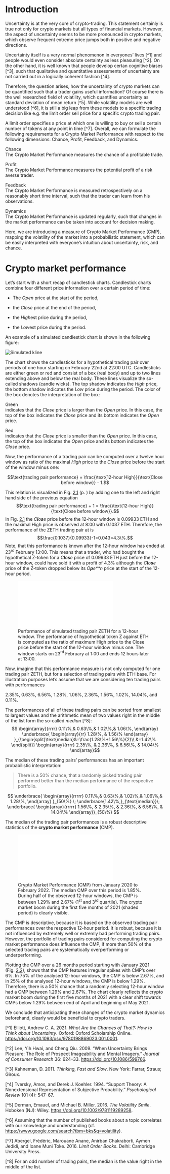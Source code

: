 # Introduction

Uncertainty is at the very core of crypto-trading. This statement
certainly is true not only for crypto markets but all types of financial
markets. However, the aspect of uncertainty seems to be more pronounced
in crypto markets, which observe frequent extreme price jumps both in
positive and negative directions.

Uncertainty itself is a very normal phenomenon in everyones’ lives [^1] and 
people would even consider absolute certainty as less
pleasuring [^2]. On the other hand, it is well known that
people develop certan cognitive biases [^3], such that
qualitative and quantitative assessments of uncertainty are not carried
out in a logically coherent fashion [^4].

Therefore, the question arises, how the uncertainty of crypto markets
can be quantified such that a trader gains useful information? Of course
there is the well researched field of volatility, which quantifies
uncertainty as standard deviation of mean return [^5]. 
While volatility models are well understood [^6], it is still a big
leap from these models to a specific trading decision like e.g. the
limit order sell price for a specific crypto trading pair.

A limit order specifies a price at which one is willing to buy or sell a
certain number of tokens at any point in time [^7].
Overall, we can formulate the following requirements for a Crypto Market
Performance with respect to the following dimensions: Chance, Profit,
Feedback, and Dynamics.

Chance  
The Crypto Market Performance measures the chance of a profitable trade.

Profit  
The Crypto Market Performance measures the potential profit of a risk
averse trader.

Feedback  
The Crypto Market Performance is measured retrospectively on a
reasonably short time interval, such that the trader can learn from his
observations.

Dynamics  
The Crypto Market Performance is updated regularly, such that changes in
the market performance can be taken into account for decision making.

Here, we are introducing a measure of Crypto Market
Performance (CMP), mapping the volatility of the market into a
probabilistic statement, which can be easily interpreted with everyone’s
intuition about uncertainty, risk, and chance.

# Crypto market performance

Let’s start with a short recap of candlestick charts. Candlestick charts
combine four different price information over a certain period of time:

-   The *Open* price at the start of the period,

-   the *Close* price at the end of the period,

-   the *High*est price during the period,

-   the *Low*est price during the period.

An example of a simulated candlestick chart is shown in the following figure:

![Simulated kline](./figs/simulated_kline_1200.png)

The chart shows the candlesticks for a hypothetical trading
pair over periods of one hour starting on February 22nd at 22:00 UTC.
Candlesticks are either green or red and consist of a box (real body)
and up to two lines extending above and below the real body. These lines
visualize the so-called shadows (candle wicks). The top shadow indicates
the *High* price, the bottom shadow indicates the *Low* price
during the period. The color of the box denotes the interpretation of
the box:

Green  
indicates that the *Close* price is larger than the *Open*
price. In this case, the top of the box indicates the *Close*
price and its bottom indicates the *Open* price.

Red  
indicates that the *Close* price is smaller than the
*Open* price. In this case, the top of the box indicates the
*Open* price and its bottom indicates the *Close* price.

Now, the performance of a trading pair can be computed over a twelve
hour window as ratio of the maximal *High* price to the
*Close* price before the start of the window minus one: 

$$\text{trading pair performance} = \frac{\text{12-hour High}}{\text{Close before window}} - 1.$$

This
relation is visualized in
Fig. <a href="#fig:candlestick" data-reference-type="ref" data-reference="fig:candlestick">2.1</a>
(p. ) by adding one to the left and right hand side of the previous
equation 
$$\text{trading pair performance} + 1 = \frac{\text{12-hour High}}{\text{Close before window}}.$$
In
Fig. <a href="#fig:candlestick" data-reference-type="ref" data-reference="fig:candlestick">2.1</a>
the *C**l**o**s**e* price before the 12-hour window is 0.09933 ETH and
the maximal High price is observed at 8:00 with 0.1037 ETH. Therefore,
the performance of the ZETH trading pair at is 
$$\frac{0.1037}{0.09933}-1=0.043=4.3\%.$$
Note, that this
performance is known after the 12-hour window has ended at
23<sup>rd</sup> February 13:00. This means that a trader, who had bought
the hypothetical Z-token for a *C**l**o**s**e* price of 0.09933 ETH just
before the 12-hour window, could have sold it with a profit of 4.3%
although the *C**l**o**s**e* price of the Z-token dropped below its
*O**p**e**n* price at the start of the 12-hour period.

<figure>
<embed src="LFL22pRc_b_token_specific_performance_1200.pdf" id="fig:candlestick" /><figcaption aria-hidden="true">Performance of simulated trading pair ZETH for a 12-hour window. The performance of hypothetical token Z against ETH is computed as the ratio of maximum High price to the Close price before the start of the 12-hour window minus one. The window starts on 23<span class="math inline"><sup>rd</sup></span> February at 1:00 and ends 12 hours later at 13:00. </figcaption>
</figure>

Now, imagine that this performance measure is not only computed for one
trading pair ZETH, but for a selection of trading pairs with ETH base.
For illustration purposes let’s assume that we are considering ten
trading pairs with performances

<div class="center">

2.35%, 0.63%, 6.56%, 1.28%, 1.06%, 2.36%, 1.56%, 1.02%, 14.04%, and
0.11%.

</div>

The performances of all of these trading pairs can be sorted from
smallest to largest values and the arithmetic mean of two values right
in the middle of the list form the so-called *median* [^8]:
$$  \begin{array}{rrrr}
  0.11\%,& 0.63\%,& 1.02\%,& 1.06\%,
  \end{array}
  \underbrace{
  \begin{array}{rr}
    1.28\%, & 1.56\% 
  \end{array}
}_{\begin{split}\text{median}&=\frac{1.28\%+1.56\%}{2}\\
    &=1.42\%
  \end{split}}
  \begin{array}{rrrr}
  2.35\%, & 2.36\%, & 6.56\%, & 14.04\%  
  \end{array}$$

The median of these trading pairs’ performances has an important
probabilistic interpretation:

> There is a 50% chance, that a randomly picked trading pair performed
> better than the median performance of the respective portfolio.

$$  \underbrace{
    \begin{array}{rrrrr}
  0.11\%,& 0.63\%,& 1.02\%,& 1.06\%,& 1.28\%,    
    \end{array}
  }_{50\%}
  \; \underbrace{1.42\%,}_{\text{median}}\;
  \underbrace{
  \begin{array}{rrrrr}
  1.56\%, & 2.35\%, & 2.36\%, & 6.56\%, & 14.04\%  
  \end{array}}_{50\%}
$$

The median of the trading pair performances is a robust descriptive
statistics of the **crypto market performance** (CMP).

<figure>
<embed src="../notebooks/LFL22qCa_retrospective_CMP__signal.pdf" id="fig:retrospective_CMP" /><figcaption aria-hidden="true">Crypto Market Performance (CMP) from January 2020 to February 2022. The median CMP over this period is 1.85%. During half of the observed 12-hour windows, the CMP is between 1.29% and 2.67% (<span class="math inline">1<sup>st</sup></span> and <span class="math inline">3<sup>rd</sup></span> quartile). The crypto market boom during the first five months of 2021 (shaded period) is clearly visible.</figcaption>
</figure>

The CMP is descriptive, because it is based on the observed trading pair
performances over the respective 12-hour period. It is robust, because
it is not influenced by extremely well or extremly bad performing
trading pairs. However, the portfolio of trading pairs considered for
computing the crypto market performance does influence the CMP, if more
than 50% of the selected trading pairs are systematically overperforming
or underperforming.

Plotting the CMP over a 26 months period starting with January 2021
(Fig. <a href="#fig:retrospective_CMP" data-reference-type="ref" data-reference="fig:retrospective_CMP">2.2</a>),
shows that the CMP features irregular spikes with CMP’s over 6%. In 75%
of the analysed 12-hour windows, the CMP is below 2.67%, and in 25% of
the analysed 12-hour windows, the CMP is below 1.29%. Therefore, there
is a 50% chance that a randomly selecting 12-hour window had a CMP
between 1.29% and 2.67%. The chart clearly reflects the crypto market
boom during the first five months of 2021 with a clear shift towards
CMPs below 1.29% between end of April and beginning of May 2021.

We conclude that anticipating these changes of the crypto market
dynamics beforehand, clearly would be beneficial to crypto traders.

[^1] Elliott, Andrew C. A. 2021. *What Are the Chances of That?: How to Think
about Uncertainty*. Oxford: Oxford Scholarship Online.
<https://doi.org/10.1093/oso/9780198869023.001.0001>.

[^2] Lee, Yih Hwai, and Cheng Qiu. 2009. “When Uncertainty Brings Pleasure:
The Role of Prospect Imageability and Mental Imagery.” *Journal of
Consumer Research* 36: 624–33. <https://doi.org/10.1086/599766>.

[^3] Kahneman, D. 2011. *Thinking, Fast and Slow*. New York: Farrar, Straus;
Giroux.

[^4] Tversky, Amos, and Derek J. Koehler. 1994. “Support Theory: A
Nonextensional Representation of Subjective Probability.” *Psychological
Review* 101 (4): 547–67.

[^5] Derman, Emauel, and Michael B. Miller. 2016. *The Volatility Smile*.
Hoboken (NJ): Wiley. <https://doi.org/10.1002/9781119289258>.

[^6] Assuming that the number of published books about a topic correlates
with our knowledge and understanding (cf.
<https://www.google.com/search?tbm=bks&q=volatility>).

[^7] Abergel, Frédéric, Marouane Anane, Anirban Chakraborti, Aymen Jedidi,
and Ioane Muni Toke. 2016. *Limit Order Books*. Delhi: Cambridge
University Press.

[^8] For an odd number of trading pairs, the median is the value right in
the middle of the list.
